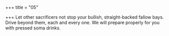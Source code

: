 +++
title = "05"

+++
Let other sacrificers not stop your bullish, straight-backed fallow bays. Drive beyond them, each and every one. We will prepare properly for  you with pressed soma drinks.  
